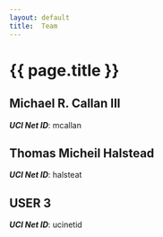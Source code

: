 ```yaml
---
layout: default
title:  Team
---
```


# {{ page.title }}


## Michael R. Callan III
***UCI Net ID***: mcallan

## Thomas Micheil Halstead
***UCI Net ID***: halsteat

## USER 3
***UCI Net ID***: ucinetid
